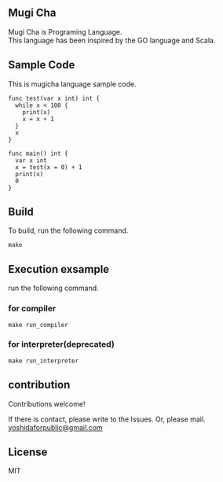 ## Mugi Cha

Mugi Cha is Programing Language.<BR>
This language has been inspired by the GO language and Scala.

## Sample Code

This is mugicha language sample code.
```
func test(var x int) int {
  while x < 100 {
    print(x)
    x = x + 1
  }
  x
}

func main() int {
  var x int
  x = test(x = 0) + 1
  print(x)
  0
}
```

## Build

To build, run the following command.
```
make
```

## Execution exsample

run the following command.

### for compiler
```
make run_compiler
```

### for interpreter(deprecated)
```
make run_interpreter
```

## contribution

Contributions welcome!

If there is contact, please write to the Issues. Or, please mail.
yoshidaforpublic@gmail.com

## License

 MIT
